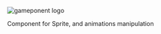 ![gameponent  logo](http://i1300.photobucket.com/albums/ag93/gameponents/gameponent-sprite_zps4229d374.png)

Component for Sprite, and animations manipulation
